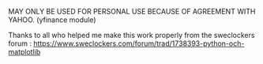 MAY ONLY BE USED FOR PERSONAL USE BECAUSE OF AGREEMENT WITH YAHOO. (yfinance module)

Thanks to all who helped me make this work properly from the sweclockers forum : https://www.sweclockers.com/forum/trad/1738393-python-och-matplotlib
